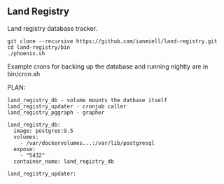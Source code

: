 Land Registry
-------------

Land registry database tracker.


```
git clone --recursive https://github.com/ianmiell/land-registry.git
cd land-registry/bin
./phoenix.sh
```

Example crons for backing up the database and running nightly are in bin/cron.sh



PLAN:

```
land_registry_db - volume mounts the datbase itself
land_registry_updater - cronjob caller
land_registry_pggraph - grapher

land_registry_db:
  image: postgres:9.5
  volumes:
    - /var/dockervolumes...:/var/lib/postgresql
  expose:
    - "5432"
  container_name: land_registry_db

land_registry_updater:

```
